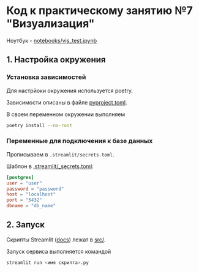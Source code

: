 # Код к практическому занятию №7 "Визуализация"

Ноутбук - [notebooks/vis_test.ipynb](./notebooks/vis_test.ipynb)

## 1. Настройка окружения

### Установка зависимостей

Для настрйоки окружения используется poetry.

Зависимости описаны в файле [pyproject.toml](./pyproject.toml).

В своем переменном окружении выполняем
```bash
poetry install --no-root
```

### Переменные для подключения к базе данных

Прописываем в `.streamlit/secrets.toml`.

Шаблон в [.streamlit/_secrets.toml](./.streamlit/_secrets.toml):

```toml
[postgres]
user = "user"
password = "password"
host = "localhost"
port = "5432"
dbname = "db_name"
```

## 2. Запуск

Скрипты Streamlit ([docs](https://docs.streamlit.io/get-started/tutorials/create-an-app)) лежат в [src/](./src/).

Запуск сервиса выполняется командой
```bash
streamlit run <имя скрипта>.py
```
